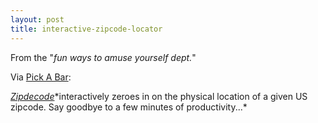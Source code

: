 ```yaml
---
layout: post
title: interactive-zipcode-locator
---
```

From the "*fun ways to amuse yourself dept.*"

Via [Pick A Bar](http://www.knitwitology.net/pickabar/):

[*Zipdecode*](http://acg.media.mit.edu/people/fry/zipdecode/ "http://acg.media.mit.edu/people/fry/zipdecode/")*interactively
zeroes in on the physical location of a given US zipcode. Say goodbye to
a few minutes of productivity...*

